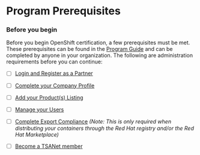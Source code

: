 # Program Prerequisites

### Before you begin

Before you begin OpenShift certification, a few prerequisites must be met. These prerequisites can be found in the [Program Guide](https://redhat-connect.gitbook.io/red-hat-partner-connect-general-guide/) and can be completed by anyone in your organization. The following are administration requirements before you can continue: 

* [ ] [Login and Register as a Partner](https://redhat-connect.gitbook.io/red-hat-partner-connect-general-guide/initial-onboarding/register)
* [ ] [Complete your Company Profile](https://redhat-connect.gitbook.io/red-hat-partner-connect-general-guide/managing-your-account/company-profile)
* [ ] [Add your Product\(s\) Listing ](https://redhat-connect.gitbook.io/red-hat-partner-connect-general-guide/managing-your-account/product-listing)
* [ ] [Manage your Users](https://redhat-connect.gitbook.io/red-hat-partner-connect-general-guide/managing-your-account/managing-users)
* [ ] [Complete Export Compliance](https://redhat-connect.gitbook.io/red-hat-partner-connect-general-guide/initial-onboarding/export-compliance) _\(Note: This is only required when distributing your containers through the Red Hat registry and/or the Red Hat Marketplace\)_
* [ ] [Become a TSANet member](https://redhat-connect.gitbook.io/red-hat-partner-connect-general-guide/initial-onboarding/tsanet)









